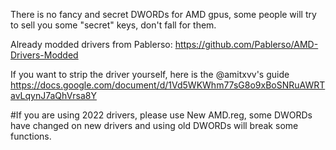 There is no fancy and secret DWORDs for AMD gpus, some people will try to sell you some "secret" keys, don't fall for them.

Already modded drivers from Pablerso: https://github.com/Pablerso/AMD-Drivers-Modded

If you want to strip the driver yourself, here is the @amitxvv's guide https://docs.google.com/document/d/1Vd5WKWhm77sG8o9xBoSNRuAWRTavLqynJ7aQhVrsa8Y

#If you are using 2022 drivers, please use New AMD.reg, some DWORDs have changed on new drivers and using old DWORDs will break some functions.
